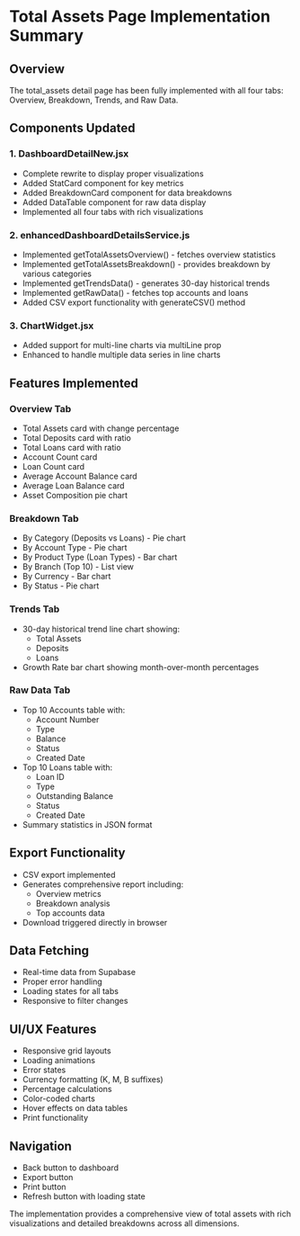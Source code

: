 # Total Assets Page Implementation Summary

## Overview
The total_assets detail page has been fully implemented with all four tabs: Overview, Breakdown, Trends, and Raw Data.

## Components Updated

### 1. DashboardDetailNew.jsx
- Complete rewrite to display proper visualizations
- Added StatCard component for key metrics
- Added BreakdownCard component for data breakdowns
- Added DataTable component for raw data display
- Implemented all four tabs with rich visualizations

### 2. enhancedDashboardDetailsService.js
- Implemented getTotalAssetsOverview() - fetches overview statistics
- Implemented getTotalAssetsBreakdown() - provides breakdown by various categories
- Implemented getTrendsData() - generates 30-day historical trends
- Implemented getRawData() - fetches top accounts and loans
- Added CSV export functionality with generateCSV() method

### 3. ChartWidget.jsx
- Added support for multi-line charts via multiLine prop
- Enhanced to handle multiple data series in line charts

## Features Implemented

### Overview Tab
- Total Assets card with change percentage
- Total Deposits card with ratio
- Total Loans card with ratio
- Account Count card
- Loan Count card
- Average Account Balance card
- Average Loan Balance card
- Asset Composition pie chart

### Breakdown Tab
- By Category (Deposits vs Loans) - Pie chart
- By Account Type - Pie chart
- By Product Type (Loan Types) - Bar chart
- By Branch (Top 10) - List view
- By Currency - Bar chart
- By Status - Pie chart

### Trends Tab
- 30-day historical trend line chart showing:
  - Total Assets
  - Deposits
  - Loans
- Growth Rate bar chart showing month-over-month percentages

### Raw Data Tab
- Top 10 Accounts table with:
  - Account Number
  - Type
  - Balance
  - Status
  - Created Date
- Top 10 Loans table with:
  - Loan ID
  - Type
  - Outstanding Balance
  - Status
  - Created Date
- Summary statistics in JSON format

## Export Functionality
- CSV export implemented
- Generates comprehensive report including:
  - Overview metrics
  - Breakdown analysis
  - Top accounts data
- Download triggered directly in browser

## Data Fetching
- Real-time data from Supabase
- Proper error handling
- Loading states for all tabs
- Responsive to filter changes

## UI/UX Features
- Responsive grid layouts
- Loading animations
- Error states
- Currency formatting (K, M, B suffixes)
- Percentage calculations
- Color-coded charts
- Hover effects on data tables
- Print functionality

## Navigation
- Back button to dashboard
- Export button
- Print button
- Refresh button with loading state

The implementation provides a comprehensive view of total assets with rich visualizations and detailed breakdowns across all dimensions.

